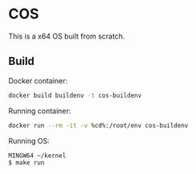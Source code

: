 # COS

This is a x64 OS built from scratch.

## Build

Docker container:

```bash
docker build buildenv -t cos-buildenv
```

Running container:

```bash
docker run --rm -it -v %cd%:/root/env cos-buildenv
```

Running OS:

```bash
MINGW64 ~/kernel
$ make run
```
